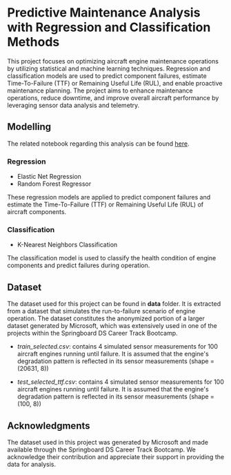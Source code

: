 # Predictive Maintenance Analysis with Regression and Classification Methods

This project focuses on optimizing aircraft engine maintenance operations by utilizing statistical and machine learning techniques. Regression and classification models are used to predict component failures, estimate Time-To-Failure (TTF) or Remaining Useful Life (RUL), and enable proactive maintenance planning. The project aims to enhance maintenance operations, reduce downtime, and improve overall aircraft performance by leveraging sensor data analysis and telemetry.

## Modelling

The related notebook regarding this analysis can be found [here]().

### Regression
- Elastic Net Regression
- Random Forest Regressor
  
These regression models are applied to predict component failures and estimate the Time-To-Failure (TTF) or Remaining Useful Life (RUL) of aircraft components.

### Classification
- K-Nearest Neighbors Classification
  
The classification model is used to classify the health condition of engine components and predict failures during operation.

## Dataset

The dataset used for this project can be found in **data** folder. It is extracted from a dataset that simulates the run-to-failure scenario of engine operation. The dataset constitutes the anonymized portion of a larger dataset generated by Microsoft, which was extensively used in one of the projects within the Springboard DS Career Track Bootcamp.

- *train_selected.csv*: contains 4 simulated sensor measurements for 100 aircraft engines running until failure. It is assumed that the engine's degradation pattern is reflected in its sensor measurements (shape = (20631, 8))
  
- *test_selected_ttf.csv*: contains 4 simulated sensor measurements for 100 aircraft engines running until failure. It is assumed that the engine's degradation pattern is reflected in its sensor measurements (shape = (100, 8))


## Acknowledgments

The dataset used in this project was generated by Microsoft and made available through the Springboard DS Career Track Bootcamp. We acknowledge their contribution and appreciate their support in providing the data for analysis.
